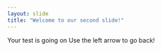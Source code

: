 ```yaml
---
layout: slide
title: "Welcome to our second slide!"
---
```

Your test is going on
Use the left arrow to go back!
